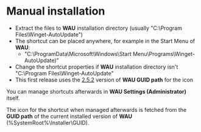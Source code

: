 # Manual installation
- Extract the files to **WAU** installation directory (usually "C:\Program Files\Winget-AutoUpdate")
- The shortcut can be placed anywhere, for example in the Start Menu of **WAU**:
  -  "C:\ProgramData\Microsoft\Windows\Start Menu\Programs\Winget-AutoUpdate)"
- Change the shortcut properties if **WAU** installation directory isn't "C:\Program Files\Winget-AutoUpdate"
- This first release uses the [2.5.2](https://github.com/Romanitho/Winget-AutoUpdate/releases/tag/v2.5.2) version of **WAU GUID path** for the icon

You can manage shortcuts afterwards in **WAU Settings (Administrator)** itself.

The icon for the shortcut when managed afterwards is fetched from the **GUID path** of the current installed version of **WAU** (%SystemRoot%\Installer\GUID).
